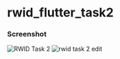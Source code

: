 # rwid_flutter_task2

### Screenshot
![RWID Task 2](https://github.com/maskalsaintek/rwid_flutter_task2/assets/2874785/72b672e1-4eec-41b5-9685-4e4ac11a5f49)
![rwid task 2 edit](https://github.com/maskalsaintek/rwid_flutter_task2/assets/2874785/b0318555-a754-40e5-bc0e-fe6df1e85d67)
